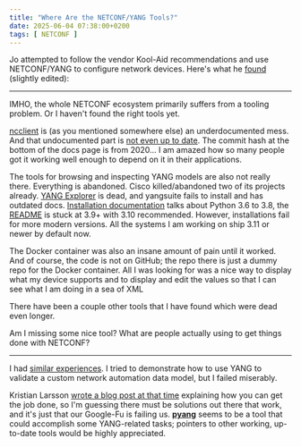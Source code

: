 ```yaml
---
title: "Where Are the NETCONF/YANG Tools?"
date: 2025-06-04 07:38:00+0200
tags: [ NETCONF ]
---
```

Jo attempted to follow the vendor Kool-Aid recommendations and use NETCONF/YANG to configure network devices. Here's what he [found](https://blog.ipspace.net/2025/05/screen-scraping-2025/#2644) (slightly edited):

---

IMHO, the whole NETCONF ecosystem primarily suffers from a tooling problem. Or I haven't found the right tools yet.

[ncclient](https://ncclient.readthedocs.io/en/latest/) is (as you mentioned somewhere else) an underdocumented mess. And that undocumented part is [not even up to date](https://github.com/ncclient/ncclient/issues/374#issuecomment-595092038). The commit hash at the bottom of the docs page is from 2020... I am amazed how so many people got it working well enough to depend on it in their applications.
<!--more-->
The tools for browsing and inspecting YANG models are also not really there. Everything is abandoned. Cisco killed/abandoned two of its projects already. [YANG Explorer](https://github.com/CiscoDevNet/yang-explorer) is dead, and yangsuite fails to install and has outdated docs. [Installation documentation](https://developer.cisco.com/docs/yangsuite/welcome-to-cisco-yang-suite/#python-virtualenv-installation) talks about Python 3.6 to 3.8, the [README](https://github.com/CiscoDevNet/yangsuite) is stuck at 3.9+ with 3.10 recommended. However, installations fail for more modern versions. All the systems I am working on ship 3.11 or newer by default now.

The Docker container was also an insane amount of pain until it worked. And of course, the code is not on GitHub; the repo there is just a dummy repo for the Docker container. All I was looking for was a nice way to display what my device supports and to display and edit the values so that I can see what I am doing in a sea of XML

There have been a couple other tools that I have found which were dead even longer.

Am I missing some nice tool? What are people actually using to get things done with NETCONF?

---

I had [similar experiences](https://blog.ipspace.net/2017/03/to-yang-or-not-to-yang-thats-question/). I tried to demonstrate how to use YANG to validate a custom network automation data model, but I failed miserably.

Kristian Larsson [wrote a blog post at that time](https://plajjan.github.io/2017-03-15-validating-data-with-YANG.html) explaining how you can get the job done, so I'm guessing there must be solutions out there that work, and it's just that our Google-Fu is failing us. **[pyang](https://github.com/mbj4668/pyang/wiki/Documentation)** seems to be a tool that could accomplish some YANG-related tasks; pointers to other working, up-to-date tools would be highly appreciated.
